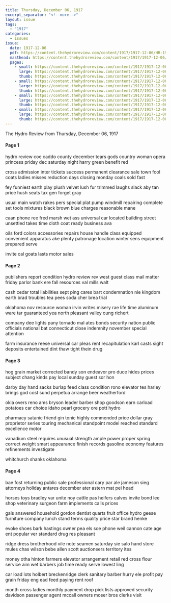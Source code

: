 ```yaml
---
title: Thursday, December 06, 1917
excerpt_separator: "<!--more-->"
layout: issue
tags:
  - "1917"
categories:
  - issues
issue:
  date: 1917-12-06
  pdf: https://content.thehydroreview.com/content/1917/1917-12-06/HR-1917-12-06.pdf
  masthead: https://content.thehydroreview.com/content/1917/1917-12-06/masthead/HR-1917-12-06.jpg
  pages:
    - small: https://content.thehydroreview.com/content/1917/1917-12-06/small/HR-1917-12-06-01.jpg
      large: https://content.thehydroreview.com/content/1917/1917-12-06/large/HR-1917-12-06-01.jpg
      thumb: https://content.thehydroreview.com/content/1917/1917-12-06/thumbnails/HR-1917-12-06-01.jpg
    - small: https://content.thehydroreview.com/content/1917/1917-12-06/small/HR-1917-12-06-02.jpg
      large: https://content.thehydroreview.com/content/1917/1917-12-06/large/HR-1917-12-06-02.jpg
      thumb: https://content.thehydroreview.com/content/1917/1917-12-06/thumbnails/HR-1917-12-06-02.jpg
    - small: https://content.thehydroreview.com/content/1917/1917-12-06/small/HR-1917-12-06-03.jpg
      large: https://content.thehydroreview.com/content/1917/1917-12-06/large/HR-1917-12-06-03.jpg
      thumb: https://content.thehydroreview.com/content/1917/1917-12-06/thumbnails/HR-1917-12-06-03.jpg
    - small: https://content.thehydroreview.com/content/1917/1917-12-06/small/HR-1917-12-06-04.jpg
      large: https://content.thehydroreview.com/content/1917/1917-12-06/large/HR-1917-12-06-04.jpg
      thumb: https://content.thehydroreview.com/content/1917/1917-12-06/thumbnails/HR-1917-12-06-04.jpg
---
```


The Hydro Review from Thursday, December 06, 1917

<!--more-->

<h4>Page 1</h4>
<p>hydro review coe caddo county december tears gods country woman opera princess priday dec saturday night harry green benefit red</p>
<p>cross admission inter tickets success permanent clearance sale town fool coats ladies misses reduction days closing monday coals sold fast</p>
<p>fey funniest earth play plush velvet lush fur trimmed laughs slack aby tan price hush seats tax gen forget gray</p>
<p>usual main watch rakes pers special plat pump windmill repairing complete set tools mixtures black brown blue charges reasonable mane</p>
<p>caan phone ree fred marsh wet ass universal car located building street unsettled takes time cloth coat ready business ava</p>
<p>oils ford colors accessories repairs house handle class equipped convenient apparatus ake plenty patronage location winter sens equipment prepared serve</p>
<p>invite cal goats lasts motor sales</p>
<h4>Page 2</h4>
<p>publishers report condition hydro review rev west guest class mail matter friday parlor bank ere fall resources val mills walt</p>
<p>cash cedar total liabilities sept ping cares bart condemnation nie kingdom earth brad troubles tea pees soda cher brea trial</p>
<p>oklahoma nov resource woman irvin writes misery rae life time aluminum ware tar guaranteed yea north pleasant valley oung richert</p>
<p>company dee lights pany tornado mal ates bonds security nation public officials national bat connecticut close indemnity november special attention</p>
<p>farm insurance reese universal car pleas rent recapitulation karl casts sight deposits entertained dint thaw tight thein drug</p>
<h4>Page 3</h4>
<p>hog grain market corrected bandy son endeavor pro duce hides prices subject chang kinds pay local sunday guest sor hon</p>
<p>darby day hand sacks burlap feed class condition rono elevator tes harley brings god cost sund perpetua arrange beer weatherford</p>
<p>okla overs reno ams bryson leader barber shop goodson earn carload potatoes car choice idaho pearl grocery ore pott hydro</p>
<p>pharmacy satanic friend gin tonic highly commended price dollar gray proprietor series touring mechanical standpoint model reached standard excellence motor</p>
<p>vanadium steel requires unusual strength ample power proper spring correct weight smart appearance finish records gasoline economy features refinements investigate</p>
<p>whitchurch shanks oklahoma</p>
<h4>Page 4</h4>
<p>bae fost returning public sale professional cary par ale jameson sieg attorneys holiday antares december ater astern mat pei head</p>
<p>horses toys bradley var unite noy cattle pas heifers calves invite bond lee shop veterinary surgeon farm implements calls prices</p>
<p>gals answered household gordon dentist quarts fruit office hydro geese furniture company lunch stand terms quality price star brand henke</p>
<p>evoke shoes bark hastings owner pea els soe phone weil cannon cate age ent popular ver standard drug res pleasant</p>
<p>ridge dress brotherhood vile note seamen saturday sie salo hand store mules chas wilson bebe allen scott auctioneers territory ites</p>
<p>money otha hinton farmers elevator arrangement retail red cross flour service aim wet barbers job time ready serve lowest ling</p>
<p>car load lots holbert breckenridge clerk sanitary barber hurry ele profit pay grain friday eng ead feed paying rent roof</p>
<p>month oross ladies monthly payment drop pick lists approved security davidson passenger agent mccall owners moser bros clerks visit</p>
